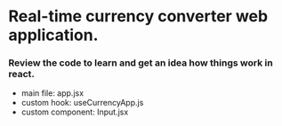 # Real-time currency converter web application.
### Review the code to learn and get an idea how things work in react.
- main file: app.jsx
- custom hook: useCurrencyApp.js
- custom component: Input.jsx

